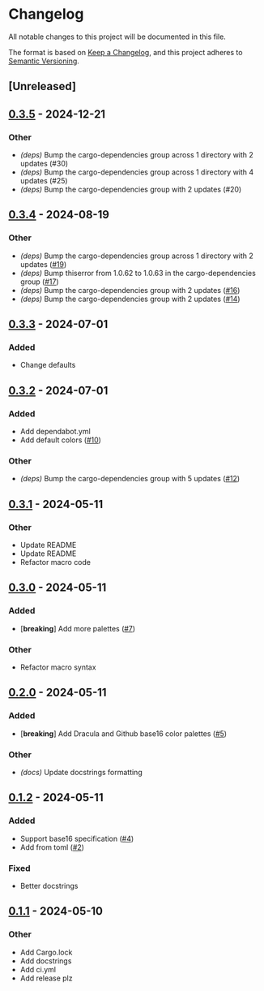 # Changelog
All notable changes to this project will be documented in this file.

The format is based on [Keep a Changelog](https://keepachangelog.com/en/1.0.0/),
and this project adheres to [Semantic Versioning](https://semver.org/spec/v2.0.0.html).

## [Unreleased]

## [0.3.5](https://github.com/kdheepak/ratatui-base16/compare/v0.3.4...v0.3.5) - 2024-12-21

### Other

- *(deps)* Bump the cargo-dependencies group across 1 directory with 2 updates (#30)
- *(deps)* Bump the cargo-dependencies group across 1 directory with 4 updates (#25)
- *(deps)* Bump the cargo-dependencies group with 2 updates (#20)

## [0.3.4](https://github.com/kdheepak/ratatui-base16/compare/v0.3.3...v0.3.4) - 2024-08-19

### Other
- *(deps)* Bump the cargo-dependencies group across 1 directory with 2 updates ([#19](https://github.com/kdheepak/ratatui-base16/pull/19))
- *(deps)* Bump thiserror from 1.0.62 to 1.0.63 in the cargo-dependencies group ([#17](https://github.com/kdheepak/ratatui-base16/pull/17))
- *(deps)* Bump the cargo-dependencies group with 2 updates ([#16](https://github.com/kdheepak/ratatui-base16/pull/16))
- *(deps)* Bump the cargo-dependencies group with 2 updates ([#14](https://github.com/kdheepak/ratatui-base16/pull/14))

## [0.3.3](https://github.com/kdheepak/ratatui-base16/compare/v0.3.2...v0.3.3) - 2024-07-01

### Added
- Change defaults

## [0.3.2](https://github.com/kdheepak/ratatui-base16/compare/v0.3.1...v0.3.2) - 2024-07-01

### Added
- Add dependabot.yml
- Add default colors ([#10](https://github.com/kdheepak/ratatui-base16/pull/10))

### Other
- *(deps)* Bump the cargo-dependencies group with 5 updates ([#12](https://github.com/kdheepak/ratatui-base16/pull/12))

## [0.3.1](https://github.com/kdheepak/ratatui-base16/compare/v0.3.0...v0.3.1) - 2024-05-11

### Other
- Update README
- Update README
- Refactor macro code

## [0.3.0](https://github.com/kdheepak/ratatui-base16/compare/v0.2.0...v0.3.0) - 2024-05-11

### Added
- [**breaking**] Add more palettes ([#7](https://github.com/kdheepak/ratatui-base16/pull/7))

### Other
- Refactor macro syntax

## [0.2.0](https://github.com/kdheepak/ratatui-base16/compare/v0.1.2...v0.2.0) - 2024-05-11

### Added
- [**breaking**] Add Dracula and Github base16 color palettes ([#5](https://github.com/kdheepak/ratatui-base16/pull/5))

### Other
- *(docs)* Update docstrings formatting

## [0.1.2](https://github.com/kdheepak/ratatui-base16/compare/v0.1.1...v0.1.2) - 2024-05-11

### Added
- Support base16 specification ([#4](https://github.com/kdheepak/ratatui-base16/pull/4))
- Add from toml ([#2](https://github.com/kdheepak/ratatui-base16/pull/2))

### Fixed
- Better docstrings

## [0.1.1](https://github.com/kdheepak/ratatui-base16/compare/v0.1.0...v0.1.1) - 2024-05-10

### Other
- Add Cargo.lock
- Add docstrings
- Add ci.yml
- Add release plz
